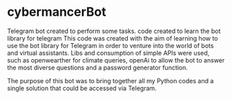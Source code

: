 # cybermancerBot
Telegram bot created to perform some tasks. code created to learn the bot library for telegram
This code was created with the aim of learning how to use the bot library for Telegram in order to venture into the world of bots and virtual assistants. Libs and consumption of simple APIs were used, such as openwearther for climate queries, openAi to allow the bot to answer the most diverse questions and a password generator function.

The purpose of this bot was to bring together all my Python codes and a single solution that could be accessed via Telegram.
